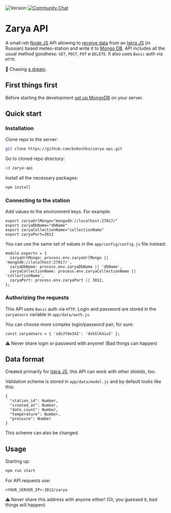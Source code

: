![Version](https://img.shields.io/badge/version-0.2.1-brightgreen.svg?style=flat-square)
[![Community Chat](https://img.shields.io/badge/Community-Chat-blueChat?style=flat-square&logo=telegram)](https://t.me/codeque)

# Zarya API

A small-ish [Node JS](https://nodejs.org/en/) API allowing to [receive data](https://github.com/boboshko/zarya-meteostation) from an [Iskra JS](http://wiki.amperka.ru/js:iskra_js) (in Russian) based meteo-station and write it to [Mongo DB](https://www.mongodb.com). API includes all the usual method goodness: `GET`, `POST`, `PUT` и `DELETE`. It also uses `Basic` auth via `HTTP`.

💫 Chasing [a dream](https://www.facebook.com/onlysemeon/posts/582696555261097).

## First things first

Before starting the development [set up MongoDB](https://docs.mongodb.com/manual/installation/) on your server.

## Quick start

### Installation

Clone repo to the server:

```bash
git clone https://github.com/boboshko/zarya-api.git
```

Go to cloned repo directory:

```bash
cd zarya-api
```

Install all the necessary packages:

```bash
npm install
```

### Connecting to the station

Add values to the environment keys. For example:

```JS
export zaryaUrlMongo="mongodb://localhost:27017/"
export zaryaDbName="dbName"
export zaryaCollectionName="collectionName"
export zaryaPort=3012
```

You can use the same set of values in the `app/config/config.js` file instead:

```JS
module.exports = {
  zaryaUrlMongo: process.env.zaryaUrlMongo || 'mongodb://localhost:27017/',
  zaryaDbName: process.env.zaryaDbName || 'dbName',
  zaryaCollectionName: process.env.zaryaCollectionName || 'collectionName',
  zaryaPort: process.env.zaryaPort || 3012,
};
```

### Authorizing the requests

This API uses `Basic` auth via `HTTP`. Login and password are stored in the `zaryaUsers` variable in `app/data/auth.js`.

You can choose more complex login/password pair, for sure:

```JS
const zaryaUsers = { 'sdoJfde342': 'dskSlK4iu3' };
```

⚠️ Never share login or password with anyone! (Bad things can happen)

## Data format

Created primarily for [Iskra JS](https://github.com/boboshko/zarya-meteostation), this API can work with other shields, too.

Validation scheme is stored in `app/data/model.js` and by default looks like this:

```JS
{
  "station_id": Number,
  "created_at": Number,
  "date_count": Number,
  "temperature": Number,
  "pressure": Number
}
```

This scheme can also be changed.

## Usage

Starting up:

```bash
npm run start
```

For API requests use:

```
<YOUR_SERVER_IP>:3012/zarya
```

⚠️ Never share this address with anyone either! (Or, you guessed it, bad things will happen)
